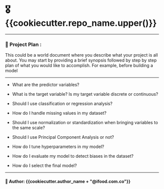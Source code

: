 # 🎖 {{cookiecutter.repo_name.upper()}}

---

### 🚀 Project Plan :

This could be a world document where you describe what your project is all about. You may start by providing a brief synopsis followed by step by step plan of what you would like to accomplish. For example, before building a model

---

- What are the predictor variables?
  <br>
- What is the target variable? Is my target variable discrete or continuous?
  <br>
- Should I use classification or regression analysis?
  <br>
- How do I handle missing values in my dataset?
  <br>
- Should I use normalization or standardization when bringing variables to the same scale?
  <br>
- Should I use Principal Component Analysis or not?
  <br>
- How do I tune hyperparameters in my model?
  <br>
- How do I evaluate my model to detect biases in the dataset?
  <br>

- How do I select the final model?

---

#### 🥷 Author: {{cookiecutter.author_name + "@ifood.com.co"}}
